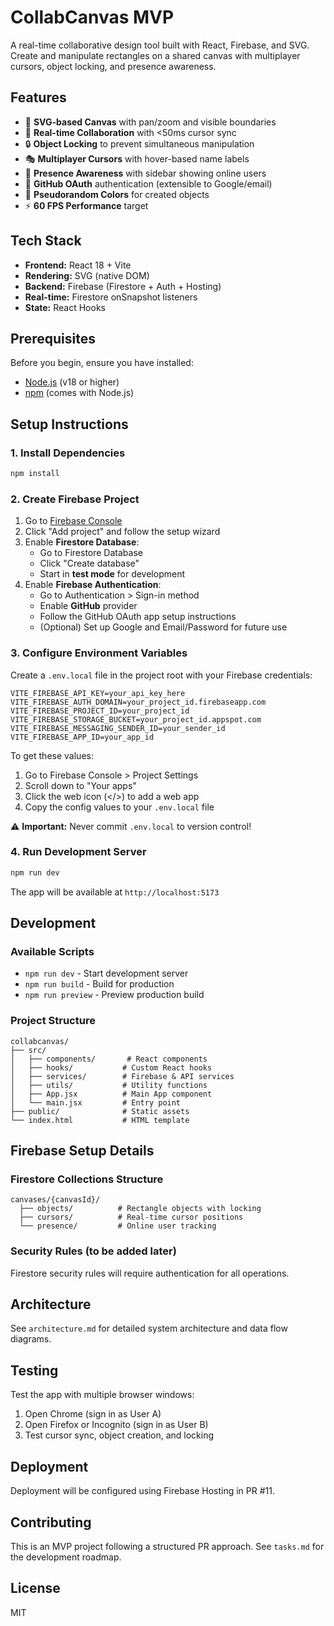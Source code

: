 # CollabCanvas MVP

A real-time collaborative design tool built with React, Firebase, and SVG. Create and manipulate rectangles on a shared canvas with multiplayer cursors, object locking, and presence awareness.

## Features

- 🎨 **SVG-based Canvas** with pan/zoom and visible boundaries
- 👥 **Real-time Collaboration** with <50ms cursor sync
- 🔒 **Object Locking** to prevent simultaneous manipulation
- 🎭 **Multiplayer Cursors** with hover-based name labels
- 📍 **Presence Awareness** with sidebar showing online users
- 🔐 **GitHub OAuth** authentication (extensible to Google/email)
- 🎨 **Pseudorandom Colors** for created objects
- ⚡ **60 FPS Performance** target

## Tech Stack

- **Frontend:** React 18 + Vite
- **Rendering:** SVG (native DOM)
- **Backend:** Firebase (Firestore + Auth + Hosting)
- **Real-time:** Firestore onSnapshot listeners
- **State:** React Hooks

## Prerequisites

Before you begin, ensure you have installed:
- [Node.js](https://nodejs.org/) (v18 or higher)
- [npm](https://www.npmjs.com/) (comes with Node.js)

## Setup Instructions

### 1. Install Dependencies

```bash
npm install
```

### 2. Create Firebase Project

1. Go to [Firebase Console](https://console.firebase.google.com/)
2. Click "Add project" and follow the setup wizard
3. Enable **Firestore Database**:
   - Go to Firestore Database
   - Click "Create database"
   - Start in **test mode** for development
4. Enable **Firebase Authentication**:
   - Go to Authentication > Sign-in method
   - Enable **GitHub** provider
   - Follow the GitHub OAuth app setup instructions
   - (Optional) Set up Google and Email/Password for future use

### 3. Configure Environment Variables

Create a `.env.local` file in the project root with your Firebase credentials:

```env
VITE_FIREBASE_API_KEY=your_api_key_here
VITE_FIREBASE_AUTH_DOMAIN=your_project_id.firebaseapp.com
VITE_FIREBASE_PROJECT_ID=your_project_id
VITE_FIREBASE_STORAGE_BUCKET=your_project_id.appspot.com
VITE_FIREBASE_MESSAGING_SENDER_ID=your_sender_id
VITE_FIREBASE_APP_ID=your_app_id
```

To get these values:
1. Go to Firebase Console > Project Settings
2. Scroll down to "Your apps"
3. Click the web icon (</>) to add a web app
4. Copy the config values to your `.env.local` file

⚠️ **Important:** Never commit `.env.local` to version control!

### 4. Run Development Server

```bash
npm run dev
```

The app will be available at `http://localhost:5173`

## Development

### Available Scripts

- `npm run dev` - Start development server
- `npm run build` - Build for production
- `npm run preview` - Preview production build

### Project Structure

```
collabcanvas/
├── src/
│   ├── components/       # React components
│   ├── hooks/           # Custom React hooks
│   ├── services/        # Firebase & API services
│   ├── utils/           # Utility functions
│   ├── App.jsx          # Main App component
│   └── main.jsx         # Entry point
├── public/              # Static assets
└── index.html           # HTML template
```

## Firebase Setup Details

### Firestore Collections Structure

```
canvases/{canvasId}/
  ├── objects/          # Rectangle objects with locking
  ├── cursors/          # Real-time cursor positions
  └── presence/         # Online user tracking
```

### Security Rules (to be added later)

Firestore security rules will require authentication for all operations.

## Architecture

See `architecture.md` for detailed system architecture and data flow diagrams.

## Testing

Test the app with multiple browser windows:
1. Open Chrome (sign in as User A)
2. Open Firefox or Incognito (sign in as User B)
3. Test cursor sync, object creation, and locking

## Deployment

Deployment will be configured using Firebase Hosting in PR #11.

## Contributing

This is an MVP project following a structured PR approach. See `tasks.md` for the development roadmap.

## License

MIT

